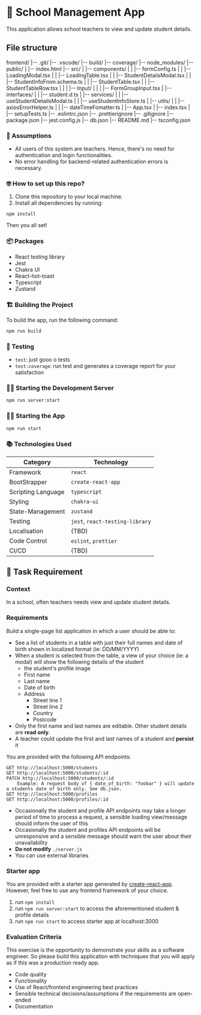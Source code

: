 # 🚀 School Management App

This application allows school teachers to view and update student details.

## File structure

frontend/
|-- .git/
|-- .vscode/
|-- build/
|-- coverage/
|-- node_modules/
|-- public/
| |-- index.html
|-- src/
| |-- components/
| | |-- formConfig.ts
| | |-- LoadingModal.tsx
| | |-- LoadingTable.tsx
| | |-- StudentDetailsModal.tsx
| | |-- StudentInfoFrom.schema.ts
| | |-- StudentTable.tsx
| | |-- StudentTableRow.tsx
| | | |-- Input/
| | | |-- FormGroupInput.tsx
| |-- interfaces/
| | |-- student.d.ts
| |-- services/
| | |-- useStudentDetailsModal.ts
| | |-- useStudentInfoStore.ts
| |-- utils/
| | |-- axiosErrorHelper.ts
| | |-- dateTimeFomatter.ts
| |-- App.tsx
| |-- index.tsx
| |-- setupTests.ts
|-- .eslintrc.json
|-- .prettierignore
|-- .gitignore
|-- package.json
|-- jest.config.js
|-- db.json
|-- README.md
|-- tsconfig.json

### 🤔 Assumptions

- All users of this system are teachers. Hence, there's no need for authentication and login functionalities.
- No error handling for backend-related authentication errors is necessary.

### 🤓 How to set up this repo?

1. Clone this repository to your local machine.
2. Install all dependencies by running:

```
npm install
```

Then you all set!

### 📦 Packages

- React testing library
- Jest
- Chakra UI
- React-hot-toast
- Typescript
- Zustand

### 🏗️ Building the Project

To build the app, run the following command:

```bash
npm run build
```

### 🧪 Testing

- `test`: just gooo o tests
- `test:coverage`: run test and generates a coverage report for your satisfaction

### 🧑‍💻 Starting the Development Server

```bash
npm run server:start
```

### 🧑‍💻 Starting the App

```bash
npm run start
```

### 📚 Technologies Used

| Category           | Technology                      |
| ------------------ | ------------------------------- |
| Framework          | `react`                         |
| BootStrapper       | `create-react-app`              |
| Scripting Language | `typescript`                    |
| Styling            | `chakra-ui`                     |
| State-Management   | `zustand`                       |
| Testing            | `jest`, `react-testing-library` |
| Localisation       | (TBD)                           |
| Code Control       | `eslint`, `prettier`            |
| CI/CD              | (TBD)                           |

## 📝 Task Requirement

### Context

In a school, often teachers needs view and update student details.

### Requirements

Build a single-page list application in which a user should be able to:

- See a list of students in a table with just their full names and date of birth shown in localized format (ie: DD/MM/YYYY)
- When a student is selected from the table, a view of your choice (ie: a modal) will show the following details of the student
  - the student's profile image
  - First name
  - Last name
  - Date of birth
  - Address
    - Street line 1
    - Street line 2
    - Country
    - Postcode
- Only the first name and last names are editable. Other student details are **read only**.
- A teacher could update the first and last names of a student and **persist** it

You are provided with the following API endpoints:

```
GET http://localhost:5000/students
GET http://localhost:5000/students/:id
PATCH http://localhost:5000/students/:id
    Example: A request body of { date_of_birth: "foobar" } will update a students date of birth only. See db.json.
GET http://localhost:5000/profiles
GET http://localhost:5000/profiles/:id

```

- Occasionally the student and profile API endpoints may take a longer period of time to process a request, a sensible loading view/message should inform the user of this
- Occasionally the student and profiles API endpoints will be unresponsive and a sensible message should warn the user about their unavailability
- **Do not modify** `./server.js`
- You can use external libraries

### Starter app

You are provided with a starter app generated by [create-react-app](https://reactjs.org/docs/create-a-new-react-app.html).
However, feel free to use any frontend framework of your choice.

1. run `npm install`
2. run `npm run server:start` to access the aforementioned student & profile details
3. run `npm run start` to access starter app at localhost:3000

### Evaluation Criteria

This exercise is the opportunity to demonstrate your skills as a software engineer. So please build this application with techniques that you will apply as if this was a production ready app.

- Code quality
- Functionality
- Use of React/frontend engineering best practices
- Sensible technical decisions/assumptions if the requirements are open-ended
- Documentation
